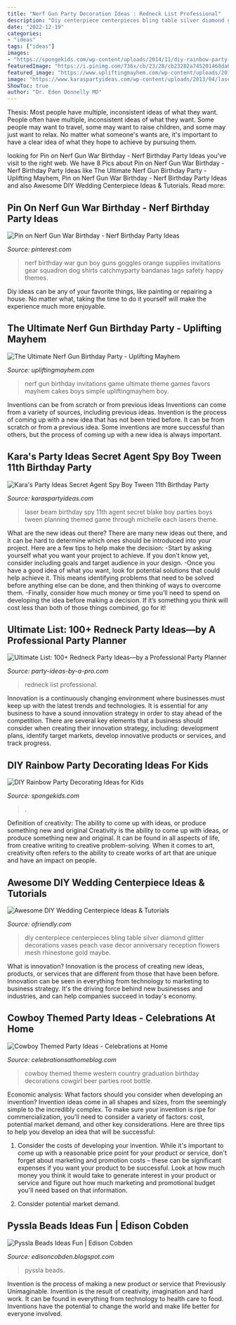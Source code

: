 ```yaml
---
title: "Nerf Gun Party Decoration Ideas : Redneck List Professional"
description: "Diy centerpiece centerpieces bling table silver diamond glitter decorations vases peach vase decor anniversary reception flowers mesh rhinestone gold maybe"
date: "2022-12-19"
categories:
- "ideas"
tags: ["ideas"]
images:
- "https://spongekids.com/wp-content/uploads/2014/11/diy-rainbow-party-decorating-ideas/5-rainbow-table-decor.jpg"
featuredImage: "https://i.pinimg.com/736x/cb/23/28/cb23282a745201468da077a8a2691dd4--nerf-war-party-nerf-war-birthday-party.jpg"
featured_image: "https://www.upliftingmayhem.com/wp-content/uploads/2019/05/Nerf-Gun-Birthday-Party-Ideas.png"
image: "https://www.karaspartyideas.com/wp-content/uploads/2013/04/laser-beam-blake_600x483.jpg"
ShowToc: true
author: "Dr. Eden Donnelly MD"
---
```



Thesis: Most people have multiple, inconsistent ideas of what they want.
People often have multiple, inconsistent ideas of what they want. Some people may want to travel, some may want to raise children, and some may just want to relax. No matter what someone's wants are, it's important to have a clear idea of what they hope to achieve by pursuing them.

	

		
looking for Pin on Nerf Gun War Birthday - Nerf Birthday Party Ideas you've visit to the right web. We have 8 Pics about Pin on Nerf Gun War Birthday - Nerf Birthday Party Ideas like The Ultimate Nerf Gun Birthday Party - Uplifting Mayhem, Pin on Nerf Gun War Birthday - Nerf Birthday Party Ideas and also Awesome DIY Wedding Centerpiece Ideas &amp; Tutorials. Read more:
		
    
## Pin On Nerf Gun War Birthday - Nerf Birthday Party Ideas

<img loading=lazy src="https://i.pinimg.com/736x/cb/23/28/cb23282a745201468da077a8a2691dd4--nerf-war-party-nerf-war-birthday-party.jpg" onerror="this.onerror=null;this.src='https://tse3.mm.bing.net/th?id=OIP.KNnzH3ZR-YPykICT_HCdmwHaLF&amp;pid=15.1';" alt="Pin on Nerf Gun War Birthday - Nerf Birthday Party Ideas">

_Source: pinterest.com_

>nerf birthday war gun boy guns goggles orange supplies invitations gear squadron dog shirts catchmyparty bandanas tags safety happy themes. 

	

Diy ideas can be any of your favorite things, like painting or repairing a house. No matter what, taking the time to do it yourself will make the experience much more enjoyable.

    
## The Ultimate Nerf Gun Birthday Party - Uplifting Mayhem

<img loading=lazy src="https://www.upliftingmayhem.com/wp-content/uploads/2019/05/Nerf-Gun-Birthday-Party-Ideas.png" onerror="this.onerror=null;this.src='https://tse2.mm.bing.net/th?id=OIP.8fjnPm1OIvu5Rffh4yzTzAHaNG&amp;pid=15.1';" alt="The Ultimate Nerf Gun Birthday Party - Uplifting Mayhem">

_Source: upliftingmayhem.com_

>nerf gun birthday invitations game ultimate theme games favors mayhem cakes boys simple upliftingmayhem boy. 

	

Inventions can be from scratch or from previous ideas
Inventions can come from a variety of sources, including previous ideas. Invention is the process of coming up with a new idea that has not been tried before. It can be from scratch or from a previous idea. Some inventions are more successful than others, but the process of coming up with a new idea is always important.

    
## Kara&#039;s Party Ideas Secret Agent Spy Boy Tween 11th Birthday Party

<img loading=lazy src="https://www.karaspartyideas.com/wp-content/uploads/2013/04/laser-beam-blake_600x483.jpg" onerror="this.onerror=null;this.src='https://tse4.mm.bing.net/th?id=OIP.losu1xFTYQmrVED-CRXT7gHaF9&amp;pid=15.1';" alt="Kara&#039;s Party Ideas Secret Agent Spy Boy Tween 11th Birthday Party">

_Source: karaspartyideas.com_

>laser beam birthday spy 11th agent secret blake boy parties boys tween planning themed game through michelle each lasers theme. 

	

What are the new ideas out there?
There are many new ideas out there, and it can be hard to determine which ones should be introduced into your project. Here are a few tips to help make the decision: 
-Start by asking yourself what you want your project to achieve. If you don’t know yet, consider including goals and target audience in your design.
-Once you have a good idea of what you want, look for potential solutions that could help achieve it. This means identifying problems that need to be solved before anything else can be done, and then thinking of ways to overcome them.
-Finally, consider how much money or time you’ll need to spend on developing the idea before making a decision. If it’s something you think will cost less than both of those things combined, go for it!

    
## Ultimate List: 100+ Redneck Party Ideas—by A Professional Party Planner

<img loading=lazy src="http://www.party-ideas-by-a-pro.com/image-files/redneckpartyideas.jpg" onerror="this.onerror=null;this.src='https://tse3.mm.bing.net/th?id=OIP.cnQNhFOa2aC_LL9A8-SfIQHaHa&amp;pid=15.1';" alt="Ultimate List: 100+ Redneck Party Ideas—by a Professional Party Planner">

_Source: party-ideas-by-a-pro.com_

>redneck list professional. 

	

Innovation is a continuously changing environment where businesses must keep up with the latest trends and technologies. It is essential for any business to have a sound innovation strategy in order to stay ahead of the competition. There are several key elements that a business should consider when creating their innovation strategy, including: development plans, identify target markets, develop innovative products or services, and track progress.

    
## DIY Rainbow Party Decorating Ideas For Kids

<img loading=lazy src="https://spongekids.com/wp-content/uploads/2014/11/diy-rainbow-party-decorating-ideas/5-rainbow-table-decor.jpg" onerror="this.onerror=null;this.src='https://tse4.mm.bing.net/th?id=OIP.nMuxdESfSZj1uaUReL2v-AHaLI&amp;pid=15.1';" alt="DIY Rainbow Party Decorating Ideas for Kids">

_Source: spongekids.com_

>. 

	

Definition of creativity: The ability to come up with ideas, or produce something new and original
Creativity is the ability to come up with ideas, or produce something new and original. It can be found in all aspects of life, from creative writing to creative problem-solving. When it comes to art, creativity often refers to the ability to create works of art that are unique and have an impact on people.

    
## Awesome DIY Wedding Centerpiece Ideas &amp; Tutorials

<img loading=lazy src="http://ofriendly.com/wp-content/uploads/2016/11/wedding-centerpiece/17-diy-wedding-centerpiece-ideas.jpg" onerror="this.onerror=null;this.src='https://tse4.mm.bing.net/th?id=OIP.cpxkAp_RDYU-x-vQzVb4iQHaLK&amp;pid=15.1';" alt="Awesome DIY Wedding Centerpiece Ideas &amp; Tutorials">

_Source: ofriendly.com_

>diy centerpiece centerpieces bling table silver diamond glitter decorations vases peach vase decor anniversary reception flowers mesh rhinestone gold maybe. 

	

What is innovation?
Innovation is the process of creating new ideas, products, or services that are different from those that have been before. Innovation can be seen in everything from technology to marketing to business strategy. It's the driving force behind new businesses and industries, and can help companies succeed in today's economy.

    
## Cowboy Themed Party Ideas - Celebrations At Home

<img loading=lazy src="http://celebrationsathomeblog.com/wp-content/uploads/2012/07/73.jpg" onerror="this.onerror=null;this.src='https://tse1.mm.bing.net/th?id=OIP.r0LFKvApxhA3iLj5VYyhQgHaFa&amp;pid=15.1';" alt="Cowboy Themed Party Ideas - Celebrations at Home">

_Source: celebrationsathomeblog.com_

>cowboy themed theme western country graduation birthday decorations cowgirl beer parties root bottle. 

	

Economic analysis: What factors should you consider when developing an invention?
Invention ideas come in all shapes and sizes, from the seemingly simple to the incredibly complex. To make sure your invention is ripe for commercialization, you'll need to consider a variety of factors: cost, potential market demand, and other key considerations. Here are three tips to help you develop an idea that will be successful: 
1. Consider the costs of developing your invention. While it's important to come up with a reasonable price point for your product or service, don't forget about marketing and promotion costs – these can be significant expenses if you want your product to be successful. Look at how much money you think it would take to generate interest in your product or service and figure out how much marketing and promotional budget you'll need based on that information.

2. Consider potential market demand.

    
## Pyssla Beads Ideas Fun | Edison Cobden

<img loading=lazy src="https://lh6.googleusercontent.com/proxy/XqWDxMSeKfonT9720I3sv9j4MnmTJGVZLs1_uAiLGteIjkx1bLM33ER3Hli6FoFtMuO283ek8lID5vrB1GIiP42_fiwzAirE3dSVTgeqtaWIhQduQIw6PKU=w1200-h630-p-k-no-nu" onerror="this.onerror=null;this.src='https://tse1.mm.bing.net/th?id=OIP.YSayMr8Xfn0LiHPXQbL3CAAAAA&amp;pid=15.1';" alt="Pyssla Beads Ideas Fun | Edison Cobden">

_Source: edisoncobden.blogspot.com_

>pyssla beads. 

	

Invention is the process of making a new product or service that Previously Unimaginable. Invention is the result of creativity, imagination and hard work. It can be found in everything from technology to health care to food. Inventions have the potential to change the world and make life better for everyone involved.

